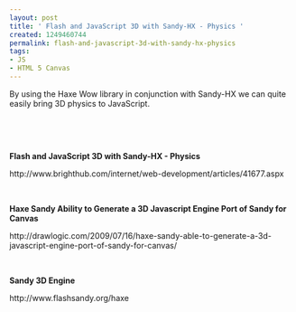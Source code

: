 ```yaml
---
layout: post
title: ' Flash and JavaScript 3D with Sandy-HX - Physics '
created: 1249460744
permalink: flash-and-javascript-3d-with-sandy-hx-physics
tags:
- JS
- HTML 5 Canvas
---
```

<p>By using the Haxe Wow library in conjunction with Sandy-HX we can quite easily bring 3D physics to JavaScript.</p>
<p>&nbsp;</p>
<p>&nbsp;</p>
<p><strong>Flash and JavaScript 3D with Sandy-HX - Physics </strong></p>
<p>http://www.brighthub.com/internet/web-development/articles/41677.aspx</p>
<p><strong><br />
</strong></p>
<p><strong>Haxe Sandy Ability to Generate a 3D Javascript Engine Port of Sandy for Canvas</strong></p>
<p>http://drawlogic.com/2009/07/16/haxe-sandy-able-to-generate-a-3d-javascript-engine-port-of-sandy-for-canvas/</p>
<p><strong><br />
</strong></p>
<p><strong>Sandy 3D Engine</strong></p>
<p>http://www.flashsandy.org/haxe</p>

